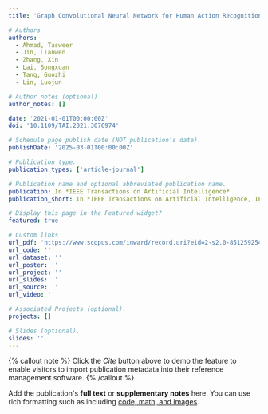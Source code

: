 ```yaml
---
title: 'Graph Convolutional Neural Network for Human Action Recognition: A Comprehensive Survey'

# Authors
authors:
  - Ahmad, Tasweer
  - Jin, Lianwen
  - Zhang, Xin
  - Lai, Songxuan
  - Tang, Guozhi
  - Lin, Luojun

# Author notes (optional)
author_notes: []

date: '2021-01-01T00:00:00Z'
doi: '10.1109/TAI.2021.3076974'

# Schedule page publish date (NOT publication's date).
publishDate: '2025-03-01T00:00:00Z'

# Publication type.
publication_types: ['article-journal']

# Publication name and optional abbreviated publication name.
publication: In *IEEE Transactions on Artificial Intelligence*
publication_short: In *IEEE Transactions on Artificial Intelligence, IEEE TAI*

# Display this page in the Featured widget?
featured: true

# Custom links
url_pdf: 'https://www.scopus.com/inward/record.uri?eid=2-s2.0-85125925433&doi=10.1109%2fTAI.2021.3076974&partnerID=40&md5=1ab40c2b1b32506e92dc104c0e3a8673'
url_code: ''
url_dataset: ''
url_poster: ''
url_project: ''
url_slides: ''
url_source: ''
url_video: ''

# Associated Projects (optional).
projects: []

# Slides (optional).
slides: ''
---
```


{% callout note %}
Click the _Cite_ button above to demo the feature to enable visitors to import publication metadata into their reference management software.
{% /callout %}

Add the publication's **full text** or **supplementary notes** here. You can use rich formatting such as including [code, math, and images](https://docs.hugoblox.com/content/writing-markdown-latex/).
